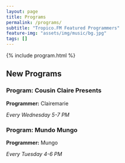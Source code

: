 ```yaml
---
layout: page
title: Programs
permalink: /programs/
subtitle: "Tropico.FM Featured Programmers"
feature-img: "assets/img/music/bg.jpg"
tags: []
---
```


{% include program.html %}

## New Programs

### Program: Cousin Claire Presents

**Programmer:** Clairemarie

_Every Wednesday 5-7 PM_

### Program: Mundo Mungo

**Programmer:** Mungo

_Every Tuesday 4-6 PM_

